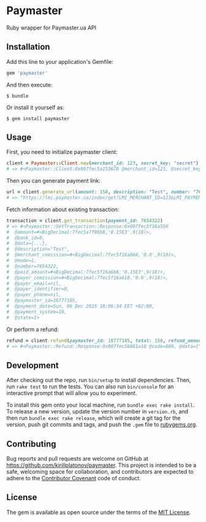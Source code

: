 # Paymaster

Ruby wrapper for Paymaster.ua API

## Installation

Add this line to your application's Gemfile:

```ruby
gem 'paymaster'
```

And then execute:

    $ bundle

Or install it yourself as:

    $ gem install paymaster

## Usage

First, you need to initialize paymaster client:

```ruby
client = Paymaster::Client.new(merchant_id: 123, secret_key: "secret")
# => #<Paymaster::Client:0x007fec5a153670 @merchant_id=123, @secret_key="secret">
```

Then you can generate payment link:

```ruby
url = client.generate_url(amount: 150, description: "Test", number: "7654321")
# => "https://lmi.paymaster.ua/index/get?LMI_MERCHANT_ID=123&LMI_PAYMENT_AMOUNT=150&LMI_PAYMENT_NO=7654321&LMI_PAYMENT_DESC=Test&LMI_HASH=473035659648C1F3AF99F1E2E7B1A2863144916C908AE990C5E8F42EF2577465"
```

Fetch information about existing transaction:

```ruby
transaction = client.get_transaction(payment_id: 7654322)
# => #<Paymaster::GetTransaction::Response:0x007fec5f16a550
#  @amount=#<BigDecimal:7fec5a7f0bb8,'0.15E3',9(18)>,
#  @bank_id=0,
#  @data={...},
#  @description="Test",
#  @merchant_comission=#<BigDecimal:7fec5f16a668,'0.0',9(18)>,
#  @mode=1,
#  @number=7654322,
#  @paid_amount=#<BigDecimal:7fec5f16a6b8,'0.15E3',9(18)>,
#  @payer_comission=#<BigDecimal:7fec5f16a618,'0.0',9(18)>,
#  @payer_email=nil,
#  @payer_identifier=0,
#  @payer_phone=nil,
#  @paymaster_id=18777185,
#  @payment_date=Sun, 06 Dec 2015 18:06:34 EET +02:00,
#  @payment_system=18,
#  @state=1>
```

Or perform a refund:

```ruby
refund = client.refund(paymaster_id: 18777185, total: 150, refund_amount: 100, refund_id: 76543212)
# => #<Paymaster::Refund::Response:0x007fec5b861a10 @code=600, @data={"ResultCode"=>"600", "ResultMsg"=>"Возмещение успешно совершено"}, @message="Возмещение успешно совершено">
```

## Development

After checking out the repo, run `bin/setup` to install dependencies. Then, run `rake test` to run the tests. You can also run `bin/console` for an interactive prompt that will allow you to experiment.

To install this gem onto your local machine, run `bundle exec rake install`. To release a new version, update the version number in `version.rb`, and then run `bundle exec rake release`, which will create a git tag for the version, push git commits and tags, and push the `.gem` file to [rubygems.org](https://rubygems.org).

## Contributing

Bug reports and pull requests are welcome on GitHub at https://github.com/kirillplatonov/paymaster. This project is intended to be a safe, welcoming space for collaboration, and contributors are expected to adhere to the [Contributor Covenant](contributor-covenant.org) code of conduct.


## License

The gem is available as open source under the terms of the [MIT License](http://opensource.org/licenses/MIT).
